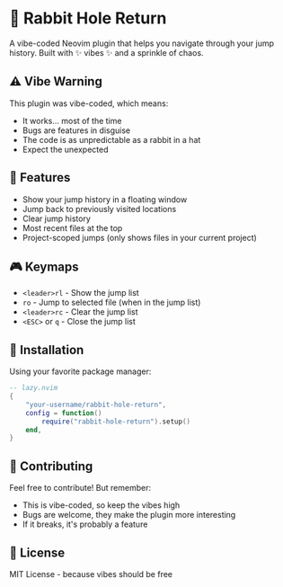 # 🐰 Rabbit Hole Return

A vibe-coded Neovim plugin that helps you navigate through your jump history. Built with ✨ vibes ✨ and a sprinkle of chaos.

## ⚠️ Vibe Warning

This plugin was vibe-coded, which means:
- It works... most of the time
- Bugs are features in disguise
- The code is as unpredictable as a rabbit in a hat
- Expect the unexpected

## 🎯 Features

- Show your jump history in a floating window
- Jump back to previously visited locations
- Clear jump history
- Most recent files at the top
- Project-scoped jumps (only shows files in your current project)

## 🎮 Keymaps

- `<leader>rl` - Show the jump list
- `ro` - Jump to selected file (when in the jump list)
- `<leader>rc` - Clear the jump list
- `<ESC>` or `q` - Close the jump list

## 🚀 Installation

Using your favorite package manager:

```lua
-- lazy.nvim
{
    "your-username/rabbit-hole-return",
    config = function()
        require("rabbit-hole-return").setup()
    end,
}
```

## 🤝 Contributing

Feel free to contribute! But remember:
- This is vibe-coded, so keep the vibes high
- Bugs are welcome, they make the plugin more interesting
- If it breaks, it's probably a feature

## 📝 License

MIT License - because vibes should be free 